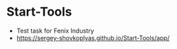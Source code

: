 # Start-Tools
- Test task for Fenix Industry
- https://sergey-shovkoplyas.github.io/Start-Tools/app/
